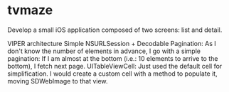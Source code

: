 # tvmaze
Develop a small iOS application composed of two screens: list and detail.


VIPER architecture
Simple NSURLSession + Decodable
Pagination: As I don't know the number of elements in advance, I go with a simple pagination: If I am almost at the bottom (i.e.: 10 elements to arrive to the bottom), I fetch next page.
UITableViewCell: Just used the default cell for simplification. I would create a custom cell with a method to populate it, moving SDWebImage to that view.

